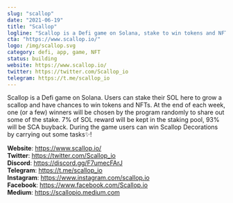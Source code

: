 ```yaml
---
slug: "scallop"
date: "2021-06-19"
title: "Scallop"
logline: "Scallop is a Defi game on Solana, stake to win tokens and NFTs✨!"
cta: "https://www.scallop.io/"
logo: /img/scallop.svg
category: defi, app, game, NFT
status: building
website: https://www.scallop.io/
twitter: https://twitter.com/Scallop_io
telegram: https://t.me/scallop_io
---
```


Scallop is a Defi game on Solana. Users can stake their SOL here to grow a scallop and have chances to win tokens and NFTs. At the end of each week, one (or a few) winners will be chosen by the program randomly to share out some of the stake. 7% of SOL reward will be kept in the staking pool, 93% will be SCA buyback. During the game users can win Scallop Decorations by carrying out some tasks✨!

<b>Website</b>: https://www.scallop.io/ </br>
<b>Twitter</b>: https://twitter.com/Scallop_io </br>
<b>Discord</b>: https://discord.gg/F7umecFArJ </br>
<b>Telegram</b>: https://t.me/scallop_io </br>
<b>Instagram</b>: https://www.instagram.com/scallop.io </br>
<b>Facebook</b>: https://www.facebook.com/Scallop.io </br>
<b>Medium</b>: https://scallopio.medium.com </br>
